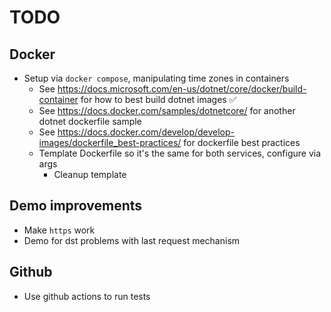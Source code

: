 # TODO

## Docker

* Setup via `docker compose`, manipulating time zones in containers
  * See <https://docs.microsoft.com/en-us/dotnet/core/docker/build-container> for how to best build dotnet images ✅
  * See <https://docs.docker.com/samples/dotnetcore/> for another dotnet dockerfile sample
  * See <https://docs.docker.com/develop/develop-images/dockerfile_best-practices/> for dockerfile best practices
  * Template Dockerfile so it's the same for both services, configure via args
    * Cleanup template

## Demo improvements

* Make `https` work
* Demo for dst problems with last request mechanism

## Github

* Use github actions to run tests

